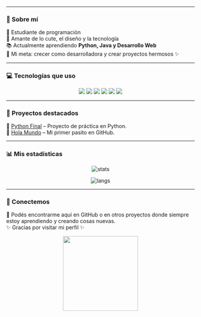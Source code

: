 <!-- Encabezado con gif o imagen cute -->

---

### 🌷 Sobre mí
💖 Estudiante de programación  
🎀 Amante de lo cute, el diseño y la tecnología  
📚 Actualmente aprendiendo **Python, Java y Desarrollo Web**  
🌱 Mi meta: crecer como desarrolladora y crear proyectos hermosos ✨  

---

### 💻 Tecnologías que uso
<p align="center">
  <img src="https://img.shields.io/badge/Python-FFC0CB?style=for-the-badge&logo=python&logoColor=white"/>
  <img src="https://img.shields.io/badge/Java-F48FB1?style=for-the-badge&logo=java&logoColor=white"/>
  <img src="https://img.shields.io/badge/HTML5-FFB6C1?style=for-the-badge&logo=html5&logoColor=white"/>
  <img src="https://img.shields.io/badge/CSS3-FF69B4?style=for-the-badge&logo=css3&logoColor=white"/>
  <img src="https://img.shields.io/badge/JavaScript-F06292?style=for-the-badge&logo=javascript&logoColor=white"/>
  <img src="https://img.shields.io/badge/GitHub-E91E63?style=for-the-badge&logo=github&logoColor=white"/>
</p>

---

### 🌸 Proyectos destacados
🌟 [Python Final](https://github.com/Anitacnieto/Python---final) – Proyecto de práctica en Python.  
🌟 [Hola Mundo](https://github.com/Anitacnieto/Hola-mundo) – Mi primer pasito en GitHub.  

---

### 📊 Mis estadísticas
<p align="center">
  <img src="https://github-readme-stats.vercel.app/api?username=Anitacnieto&show_icons=true&theme=rose_pine&title_color=ff91a4&icon_color=ff91a4&text_color=fadadd&bg_color=2b213a" alt="stats" />
</p>

<p align="center">
  <img src="https://github-readme-stats.vercel.app/api/top-langs/?username=Anitacnieto&layout=compact&theme=rose_pine&title_color=ff91a4&text_color=fadadd&bg_color=2b213a" alt="langs" />
</p>

---

### 🌸 Conectemos
💌 Podés encontrarme aquí en GitHub o en otros proyectos donde siempre estoy aprendiendo y creando cosas nuevas.  
✨ Gracias por visitar mi perfil ✨  

<p align="center">
  <img src="https://media.giphy.com/media/3ohs7KViF5rR6VR0cQ/giphy.gif" width="200"/>
</p>





<!--
**Anitacnieto/Anitacnieto** is a ✨ _special_ ✨ repository because its `README.md` (this file) appears on your GitHub profile.

Here are some ideas to get you started:

- 🔭 I’m currently working on ...
- 🌱 I’m currently learning ...
- 👯 I’m looking to collaborate on ...
- 🤔 I’m looking for help with ...
- 💬 Ask me about ...
- 📫 How to reach me: ...
- 😄 Pronouns: ...
- ⚡ Fun fact: ...
-->
